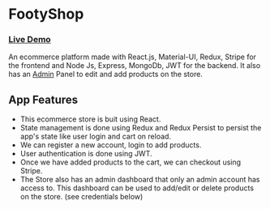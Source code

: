 # FootyShop

### [Live Demo](https://delightful-cascaron-a4fa91.netlify.app/)

An ecommerce platform made with React.js, Material-UI, Redux, Stripe for the frontend and Node Js, Express, MongoDb, JWT for the backend.
It also has an [Admin](https://luminous-mermaid-b5e898.netlify.app/) Panel to edit and add products on the store.

## App Features
- This ecommerce store is buit using React. 
- State management is done using Redux and Redux Persist to persist the app's state like user login and cart on reload.
- We can register a new account, login to add products. 
- User authentication is done using JWT.
- Once we have added products to the cart, we can checkout using Stripe. 
- The Store also has an admin dashboard that only an admin account has access to. This dashboard can be used to add/edit or delete products on the store. (see credentials below)


